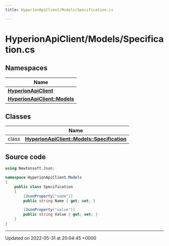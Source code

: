 ```yaml
---
title: HyperionApiClient/Models/Specification.cs

---
```


# HyperionApiClient/Models/Specification.cs



## Namespaces

| Name           |
| -------------- |
| **[HyperionApiClient](/Namespaces/namespace_hyperion_api_client.md)**  |
| **[HyperionApiClient::Models](/Namespaces/namespace_hyperion_api_client_1_1_models.md)**  |

## Classes

|                | Name           |
| -------------- | -------------- |
| class | **[HyperionApiClient::Models::Specification](/Classes/class_hyperion_api_client_1_1_models_1_1_specification.md)**  |




## Source code

```csharp
using Newtonsoft.Json;

namespace HyperionApiClient.Models
{
    public class Specification
    {
        [JsonProperty("name")]
        public string Name { get; set; }

        [JsonProperty("value")]
        public string Value { get; set; }
    }
}
```


-------------------------------

Updated on 2022-05-31 at 20:04:45 +0000
